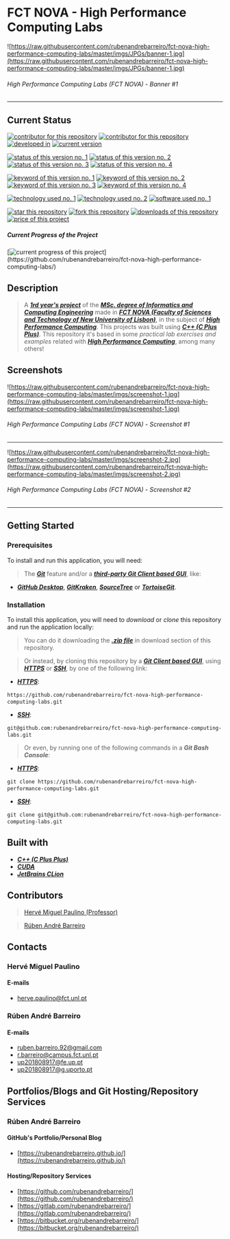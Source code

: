 # FCT NOVA - High Performance Computing Labs

![https://raw.githubusercontent.com/rubenandrebarreiro/fct-nova-high-performance-computing-labs/master/imgs/JPGs/banner-1.jpg](https://raw.githubusercontent.com/rubenandrebarreiro/fct-nova-high-performance-computing-labs/master/imgs/JPGs/banner-1.jpg)
######  High Performance Computing Labs (FCT NOVA) - Banner #1

***

## Current Status
[![contributor for this repository](https://img.shields.io/badge/contributor-herve&nbsp;miguel&nbsp;paulino-blue.svg)](http://asc.di.fct.unl.pt/~hj/) [![contributor for this repository](https://img.shields.io/badge/contributor-rubenandrebarreiro-blue.svg)](https://github.com/rubenandrebarreiro/) [![developed in](https://img.shields.io/badge/developed&nbsp;in-fct&nbsp;nova-blue.svg)](https://www.fct.unl.pt/)
[![current version](https://img.shields.io/badge/version-1.0-magenta.svg)](https://github.com/rubenandrebarreiro/fct-nova-high-performance-computing-labs/)

[![status of this version no. 1](https://img.shields.io/badge/status-not&nbsp;completed-orange.svg)](https://github.com/rubenandrebarreiro/fct-nova-high-performance-computing-labs/)
[![status of this version no. 2](https://img.shields.io/badge/status-not&nbsp;final-orange.svg)](https://github.com/rubenandrebarreiro/fct-nova-high-performance-computing-labs/)
[![status of this version no. 3](https://img.shields.io/badge/status-not&nbsp;stable-orange.svg)](https://github.com/rubenandrebarreiro/fct-nova-high-performance-computing-labs/)
[![status of this version no. 4](https://img.shields.io/badge/status-documented-orange.svg)](https://github.com/rubenandrebarreiro/fct-nova-high-performance-computing-labs/)

[![keyword of this version no. 1](https://img.shields.io/badge/keyword-high&nbsp;performance&nbsp;computing-brown.svg)](https://github.com/rubenandrebarreiro/fct-nova-high-performance-computing-labs/)
[![keyword of this version no. 2](https://img.shields.io/badge/keyword-systems-brown.svg)](https://github.com/rubenandrebarreiro/fct-nova-high-performance-computing-labs/)
[![keyword of this version no. 3](https://img.shields.io/badge/keyword-cuda-brown.svg)](https://github.com/rubenandrebarreiro/fct-nova-high-performance-computing-labs/)
[![keyword of this version no. 4](https://img.shields.io/badge/keyword-gpu-brown.svg)](https://github.com/rubenandrebarreiro/fct-nova-high-performance-computing-labs/)

[![technology used no. 1](https://img.shields.io/badge/built&nbsp;with-java-red.svg)](http://www.cplusplus.com/) 
[![technology used no. 2](https://img.shields.io/badge/built&nbsp;with-cuda-red.svg)](https://developer.nvidia.com/cuda-zone) 
[![software used no. 1](https://img.shields.io/badge/software-jetbrains&nbsp;clion-gold.svg)](https://www.jetbrains.com/clion/)

[![star this repository](http://githubbadges.com/star.svg?user=rubenandrebarreiro&repo=fct-nova-high-performance-computing-labs&style=flat)](https://github.com/rubenandrebarreiro/fct-nova-high-performance-computing-labs/stargazers)
[![fork this repository](http://githubbadges.com/fork.svg?user=rubenandrebarreiro&repo=fct-nova-high-performance-computing-labs&style=flat)](https://github.com/rubenandrebarreiro/fct-nova-high-performance-computing-labs/fork)
[![downloads of this repository](https://img.shields.io/github/downloads/rubenandrebarreiro/fct-nova-high-performance-computing-labs/total.svg)](https://github.com/rubenandrebarreiro/fct-nova-high-performance-computing-labs/archive/master.zip)
[![price of this project](https://img.shields.io/badge/price-free-success.svg)](https://github.com/rubenandrebarreiro/fct-nova-high-performance-computing-labs/archive/master.zip)

##### Current Progress of the Project

[![current progress of this project](http://progressed.io/bar/20?title=&nbsp;completed&nbsp;)](https://github.com/rubenandrebarreiro/fct-nova-high-performance-computing-labs/) 


## Description

> A [**_1rd year's project_**](http://www.unl.pt/guia/2018/fct/UNLGI_getCurso?curso=935) of the [**_MSc. degree of Informatics and Computing Engineering_**](https://www.fct.unl.pt/en/education/course/integrated-master-computer-science/) made in [**_FCT NOVA (Faculty of Sciences and Technology of New University of Lisbon)_**](https://www.fct.unl.pt/), in the subject of [**_High Performance Computing_**](http://www.unl.pt/guia/2018/fct/UNLGI_getUC?uc=11165). This projects was built using [**_C++ (C Plus Plus)_**](http://www.cplusplus.com/). This repository it's based in some _practical lab exercises and examples_ related with [**_High Performance Computing_**](http://www.unl.pt/guia/2018/fct/UNLGI_getUC?uc=11165), among many others!

## Screenshots

![https://raw.githubusercontent.com/rubenandrebarreiro/fct-nova-high-performance-computing-labs/master/imgs/screenshot-1.jpg](https://raw.githubusercontent.com/rubenandrebarreiro/fct-nova-high-performance-computing-labs/master/imgs/screenshot-1.jpg)
######  High Performance Computing Labs (FCT NOVA) - Screenshot #1

***

![https://raw.githubusercontent.com/rubenandrebarreiro/fct-nova-high-performance-computing-labs/master/imgs/screenshot-2.jpg](https://raw.githubusercontent.com/rubenandrebarreiro/fct-nova-high-performance-computing-labs/master/imgs/screenshot-2.jpg)
######  High Performance Computing Labs (FCT NOVA) - Screenshot #2

***

## Getting Started

### Prerequisites
To install and run this application, you will need:
> The [**_Git_**](https://git-scm.com/) feature and/or a [**_third-party Git Client based GUI_**](https://git-scm.com/downloads/guis/), like:
* [**_GitHub Desktop_**](https://desktop.github.com/), [**_GitKraken_**](https://www.gitkraken.com/), [**_SourceTree_**](https://www.sourcetreeapp.com/) or [**_TortoiseGit_**](https://tortoisegit.org/).

### Installation
To install this application, you will need to _download_ or _clone_ this repository and run the application locally:

> You can do it downloading the [**_.zip file_**](https://github.com/rubenandrebarreiro/fct-nova-high-performance-computing-labs/archive/master.zip) in download section of this repository.

> Or instead, by cloning this repository by a [**_Git Client based GUI_**](https://git-scm.com/downloads/guis), using [**_HTTPS_**](https://en.wikipedia.org/wiki/HTTPS) or [**_SSH_**](https://en.wikipedia.org/wiki/SSH_File_Transfer_Protocol), by one of the following link:
* [**_HTTPS_**](https://en.wikipedia.org/wiki/HTTPS):
```
https://github.com/rubenandrebarreiro/fct-nova-high-performance-computing-labs.git
```
* [**_SSH_**](https://en.wikipedia.org/wiki/SSH_File_Transfer_Protocol):
```
git@github.com:rubenandrebarreiro/fct-nova-high-performance-computing-labs.git
```

> Or even, by running one of the following commands in a **_Git Bash Console_**:
* [**_HTTPS_**](https://en.wikipedia.org/wiki/HTTPS):
```
git clone https://github.com/rubenandrebarreiro/fct-nova-high-performance-computing-labs.git
```
* [**_SSH_**](https://en.wikipedia.org/wiki/SSH_File_Transfer_Protocol):
```
git clone git@github.com:rubenandrebarreiro/fct-nova-high-performance-computing-labs.git
```

## Built with
* [**_C++ (C Plus Plus)_**](http://www.cplusplus.com/)
* [**_CUDA_**](https://developer.nvidia.com/cuda-zone)
* [**_JetBrains CLion_**](https://www.jetbrains.com/clion/)

## Contributors
> [Hervé Miguel Paulino (Professor)](https://docentes.fct.unl.pt/p161/)

> [Rúben André Barreiro](https://github.com/rubenandrebarreiro/)


## Contacts

### Hervé Miguel Paulino
#### E-mails
* [herve.paulino@fct.unl.pt](mailto:herve.paulino@fct.unl.pt)

### Rúben André Barreiro
#### E-mails
* [ruben.barreiro.92@gmail.com](mailto:ruben.barreiro.92@gmail.com)
* [r.barreiro@campus.fct.unl.pt](mailto:r.barreiro@campus.fct.unl.pt)
* [up201808917@fe.up.pt](mailto:up201808917@fe.up.pt)
* [up201808917@g.uporto.pt](mailto:up201808917@g.uporto.pt)

## Portfolios/Blogs and Git Hosting/Repository Services

### Rúben André Barreiro
#### GitHub's Portfolio/Personal Blog
* [https://rubenandrebarreiro.github.io/](https://rubenandrebarreiro.github.io/)

#### Hosting/Repository Services
* [https://github.com/rubenandrebarreiro/](https://github.com/rubenandrebarreiro/)
* [https://gitlab.com/rubenandrebarreiro/](https://gitlab.com/rubenandrebarreiro/)
* [https://bitbucket.org/rubenandrebarreiro/](https://bitbucket.org/rubenandrebarreiro/)


